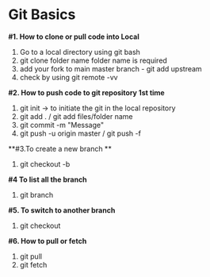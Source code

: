 # Git Basics 

**#1. How to clone or pull code into Local**
1. Go to a local directory using git bash 
2. git clone <clone-link> folder name
	folder name is required
3. add your fork to main master branch - git add upstream <link>
4. check by using git remote -vv 
	
**#2.	How to push code to git repository 1st time**
1. git init -> to initiate the git in the local repository
2. git add . / git add files/folder name
3. git commit -m "Message"
4. git push -u origin master / git push -f 

**#3.To create a new branch **
1. git checkout -b <Newbranchname>

**#4 To list all the branch**
1. git branch 

**#5. To switch to another branch**
1. git checkout <branchName>

**#6. How to pull or fetch**
1. git pull 
2. git fetch 
